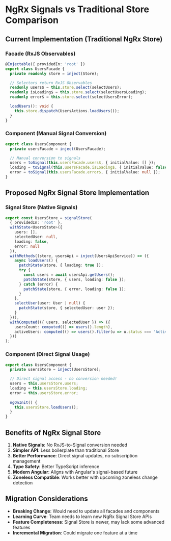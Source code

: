 # NgRx Signals vs Traditional Store Comparison

## Current Implementation (Traditional NgRx Store)

### Facade (RxJS Observables)
```typescript
@Injectable({ providedIn: 'root' })
export class UsersFacade {
  private readonly store = inject(Store);

  // Selectors return RxJS Observables
  readonly users$ = this.store.select(selectUsers);
  readonly isLoading$ = this.store.select(selectUsersLoading);
  readonly error$ = this.store.select(selectUsersError);

  loadUsers(): void {
    this.store.dispatch(UsersActions.loadUsers());
  }
}
```

### Component (Manual Signal Conversion)
```typescript
export class UsersComponent {
  private usersFacade = inject(UsersFacade);

  // Manual conversion to signals
  users = toSignal(this.usersFacade.users$, { initialValue: [] });
  loading = toSignal(this.usersFacade.isLoading$, { initialValue: false });
  error = toSignal(this.usersFacade.error$, { initialValue: null });
}
```

## Proposed NgRx Signal Store Implementation

### Signal Store (Native Signals)
```typescript
export const UsersStore = signalStore(
  { providedIn: 'root' },
  withState<UsersState>({
    users: [],
    selectedUser: null,
    loading: false,
    error: null
  }),
  withMethods((store, usersApi = inject(UsersApiService)) => ({
    async loadUsers() {
      patchState(store, { loading: true });
      try {
        const users = await usersApi.getUsers();
        patchState(store, { users, loading: false });
      } catch (error) {
        patchState(store, { error, loading: false });
      }
    },
    selectUser(user: User | null) {
      patchState(store, { selectedUser: user });
    }
  })),
  withComputed(({ users, selectedUser }) => ({
    usersCount: computed(() => users().length),
    activeUsers: computed(() => users().filter(u => u.status === 'Active'))
  }))
);
```

### Component (Direct Signal Usage)
```typescript
export class UsersComponent {
  private usersStore = inject(UsersStore);

  // Direct signal access - no conversion needed!
  users = this.usersStore.users;
  loading = this.usersStore.loading;
  error = this.usersStore.error;
  
  ngOnInit() {
    this.usersStore.loadUsers();
  }
}
```

## Benefits of NgRx Signal Store

1. **Native Signals**: No RxJS-to-Signal conversion needed
2. **Simpler API**: Less boilerplate than traditional Store
3. **Better Performance**: Direct signal updates, no subscription management
4. **Type Safety**: Better TypeScript inference
5. **Modern Angular**: Aligns with Angular's signal-based future
6. **Zoneless Compatible**: Works better with upcoming zoneless change detection

## Migration Considerations

- **Breaking Change**: Would need to update all facades and components
- **Learning Curve**: Team needs to learn new NgRx Signal Store APIs
- **Feature Completeness**: Signal Store is newer, may lack some advanced features
- **Incremental Migration**: Could migrate one feature at a time